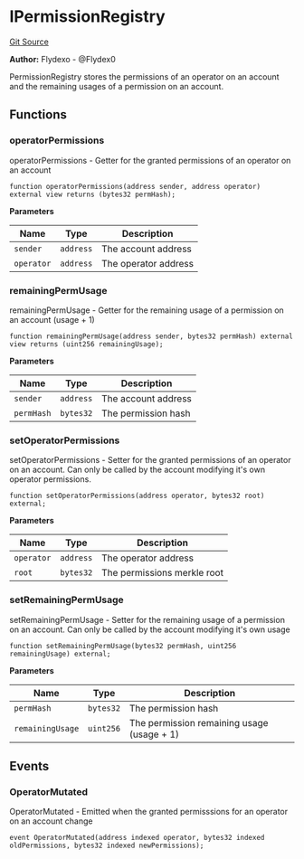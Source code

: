 # IPermissionRegistry
[Git Source](https://github.com/permissivelabs/core/blob/fa33ef18b6b5de6eccb85fa5ba3f8e660923b0ae/src/interfaces/IPermissionRegistry.sol)

**Author:**
Flydexo - @Flydex0

PermissionRegistry stores the permissions of an operator on an account and the remaining usages of a permission on an account.


## Functions
### operatorPermissions

operatorPermissions - Getter for the granted permissions of an operator on an account


```solidity
function operatorPermissions(address sender, address operator) external view returns (bytes32 permHash);
```
**Parameters**

|Name|Type|Description|
|----|----|-----------|
|`sender`|`address`|The account address|
|`operator`|`address`|The operator address|


### remainingPermUsage

remainingPermUsage - Getter for the remaining usage of a permission on an account (usage + 1)


```solidity
function remainingPermUsage(address sender, bytes32 permHash) external view returns (uint256 remainingUsage);
```
**Parameters**

|Name|Type|Description|
|----|----|-----------|
|`sender`|`address`|The account address|
|`permHash`|`bytes32`|The permission hash|


### setOperatorPermissions

setOperatorPermissions - Setter for the granted permissions of an operator on an account. Can only be called by the account modifying it's own operator permissions.


```solidity
function setOperatorPermissions(address operator, bytes32 root) external;
```
**Parameters**

|Name|Type|Description|
|----|----|-----------|
|`operator`|`address`|The operator address|
|`root`|`bytes32`|The permissions merkle root|


### setRemainingPermUsage

setRemainingPermUsage - Setter for the remaining usage of a permission on an account. Can only be called by the account modifying it's own usage


```solidity
function setRemainingPermUsage(bytes32 permHash, uint256 remainingUsage) external;
```
**Parameters**

|Name|Type|Description|
|----|----|-----------|
|`permHash`|`bytes32`|The permission hash|
|`remainingUsage`|`uint256`|The permission remaining usage (usage + 1)|


## Events
### OperatorMutated
OperatorMutated - Emitted when the granted permisssions for an operator on an account change


```solidity
event OperatorMutated(address indexed operator, bytes32 indexed oldPermissions, bytes32 indexed newPermissions);
```

